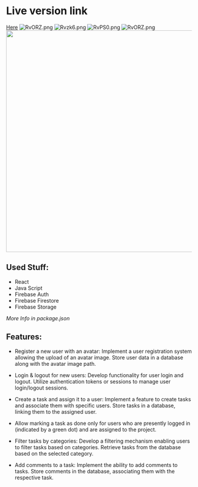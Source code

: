 
# Live version link
[Here](https://managementsite-c1e80.web.app)
![RvORZ.png](https://picr.eu/images/2023/12/06/RvORZ.png)
![Rvzk6.png](https://picr.eu/images/2023/12/06/Rvzk6.png)
![RvPS0.png](https://picr.eu/images/2023/12/06/RvPS0.png)
![RvORZ.png](https://picr.eu/images/2023/12/06/RvORZ.png)
<img src="https://picr.eu/images/2023/12/06/Rvzk6.png" width="600">
## Used Stuff: 
- React
- Java Script
- Firebase Auth
- Firebase Firestore
- Firebase Storage

 <i> More Info in package.json</i>

## Features: 

- Register a new user with an avatar:
        Implement a user registration system allowing the upload of an avatar image.
        Store user data in a database along with the avatar image path.

- Login & logout for new users:
        Develop functionality for user login and logout.
        Utilize authentication tokens or sessions to manage user login/logout sessions.

- Create a task and assign it to a user:
        Implement a feature to create tasks and associate them with specific users.
        Store tasks in a database, linking them to the assigned user.

- Allow marking a task as done only for users who are presently logged in (indicated by a green dot) and are assigned to the project.

- Filter tasks by categories:
        Develop a filtering mechanism enabling users to filter tasks based on categories.
        Retrieve tasks from the database based on the selected category.

- Add comments to a task:
        Implement the ability to add comments to tasks.
        Store comments in the database, associating them with the respective task.
